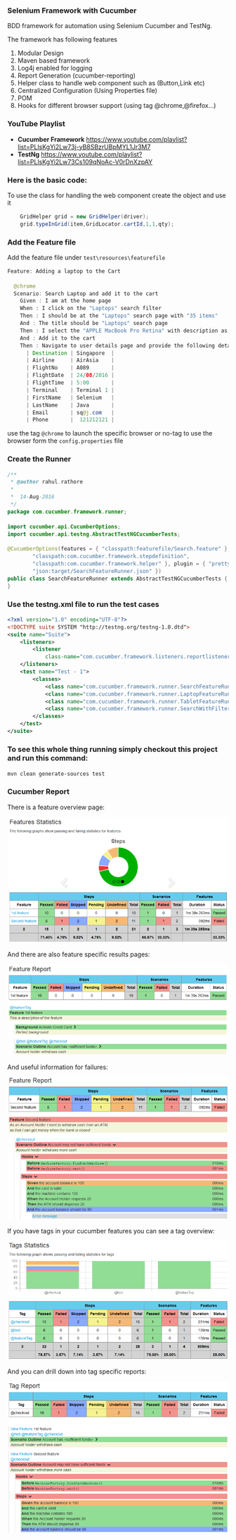 ### Selenium Framework with Cucumber

BDD framework for automation using Selenium Cucumber and TestNg.

The framework has following features 

1. Modular Design
2. Maven based framework
3. Log4j enabled for logging
4. Report Generation (cucumber-reporting) 
5. Helper class to handle web component such as (Button,Link etc)
6. Centralized Configuration (Using Properties file)
7. POM
8. Hooks for different browser support (using tag @chrome,@firefox...)

### YouTube Playlist

- **Cucumber Framework** https://www.youtube.com/playlist?list=PLlsKgYi2Lw73j-yB8SBzrUBpMYL1Jr3M7
- **TestNg** https://www.youtube.com/playlist?list=PLlsKgYi2Lw73Cs109qNoAc-V0rDnXzpAY

### Here is the basic code:

To use the class for handling the web component create the object and use it

```java
	GridHelper grid = new GridHelper(driver);
	grid.typeInGrid(item,GridLocator.cartId,1,1,qty);
```

### Add the Feature file 

Add the feature file under `test\resources\featurefile`

```java
Feature: Adding a laptop to the Cart

  @chrome
  Scenario: Search Laptop and add it to the cart
    Given : I am at the home page
    When : I click on the "Laptops" search filter
    Then : I should be at the "Laptops" search page with "35 items"
    And : The title should be "Laptops" search page
    Then : I select the "APPLE MacBook Pro Retina" with description as "15-inch, 256GB"
    And : Add it to the cart
    Then : Navigate to user details page and provide the following details
      | Destination | Singapore  |
      | Airline     | AirAsia    |
      | FlightNo    | A089       |
      | FlightDate  | 24/08/2016 |
      | FlightTime  | 5:00       |
      | Terminal    | Terminal 1 |
      | FirstName   | Selenium   |
      | LastName    | Java       |
      | Email       | sq@j.com   |
      | Phone       |  121212121 |
```

use the tag `@chrome` to launch the specific browser or no-tag to use the browser form the `config.properties` file

### Create the Runner

```java
/**
 * @author rahul.rathore
 *	
 *	14-Aug-2016
 */
package com.cucumber.framework.runner;

import cucumber.api.CucumberOptions;
import cucumber.api.testng.AbstractTestNGCucumberTests;

@CucumberOptions(features = { "classpath:featurefile/Search.feature" }, glue = {
		"classpath:com.cucumber.framework.stepdefinition",
		"classpath:com.cucumber.framework.helper" }, plugin = { "pretty",
		"json:target/SearchFeatureRunner.json" })
public class SearchFeatureRunner extends AbstractTestNGCucumberTests {
}
``` 

### Use the testng.xml file to run the test cases

```xml
<?xml version="1.0" encoding="UTF-8"?>
<!DOCTYPE suite SYSTEM "http://testng.org/testng-1.0.dtd">
<suite name="Suite">
	<listeners>
		<listener
			class-name="com.cucumber.framework.listeners.reportlistener.CucumberReport" />
	</listeners>
	<test name="Test - 1">
		<classes>
			<class name="com.cucumber.framework.runner.SearchFeatureRunner" />
			<class name="com.cucumber.framework.runner.LaptopFeatureRunner" />
			<class name="com.cucumber.framework.runner.TabletFeatureRunner" />
			<class name="com.cucumber.framework.runner.SearchWithFilterRunner" />
		</classes>
	</test>
</suite> 
```

### To see this whole thing running simply checkout this project and run this command:

`mvn clean generate-sources test`

### Cucumber Report

There is a feature overview page:

![feature overview page](https://github.com/damianszczepanik/cucumber-reporting/raw/master/.README/feature-overview.png)

And there are also feature specific results pages:

![feature specific page passing](https://github.com/damianszczepanik/cucumber-reporting/raw/master/.README/feature-passed.png)

And useful information for failures:

![feature specific page passing](https://github.com/damianszczepanik/cucumber-reporting/raw/master/.README/feature-failed.png)

If you have tags in your cucumber features you can see a tag overview:

![Tag overview](https://github.com/damianszczepanik/cucumber-reporting/raw/master/.README/tag-overview.png)

And you can drill down into tag specific reports:

![Tag report](https://github.com/damianszczepanik/cucumber-reporting/raw/master/.README/tag-report.png)


